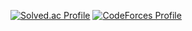[![Solved.ac Profile](http://mazassumnida.wtf/api/v2/generate_badge?boj=leedongbin)](https://solved.ac/leedongbin/)
[![CodeForces Profile](https://cf.leed.at?id={dongbin1999})](https://codeforces.com/profile/{dongbin1999})
